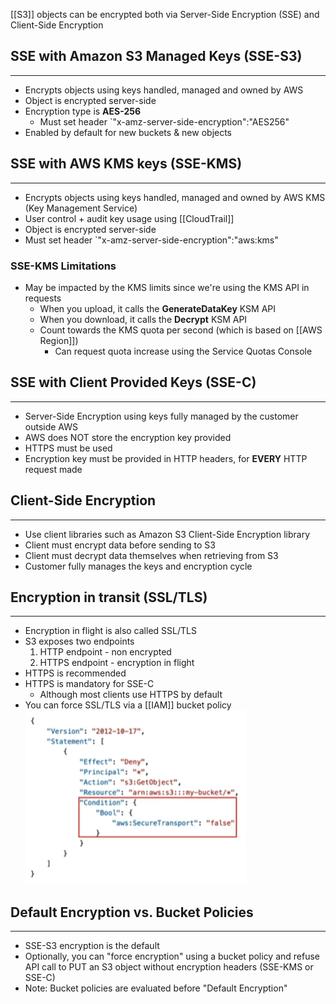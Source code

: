 [[S3]] objects can be encrypted both via Server-Side Encryption (SSE) and Client-Side Encryption

## SSE with Amazon S3 Managed Keys (SSE-S3)
---
- Encrypts objects using keys handled, managed and owned by AWS
- Object is encrypted server-side
- Encryption type is __AES-256__
	- Must set header `"x-amz-server-side-encryption":"AES256"
- Enabled by default for new buckets & new objects

## SSE with AWS KMS keys (SSE-KMS)
---
- Encrypts objects using keys handled, managed and owned by AWS KMS (Key Management Service)
- User control + audit key usage using [[CloudTrail]]
- Object is encrypted server-side
- Must set header `"x-amz-server-side-encryption":"aws:kms"

### SSE-KMS Limitations
- May be impacted by the KMS limits since we're using the KMS API in requests
	- When you upload, it calls the __GenerateDataKey__ KSM API
	- When you download, it calls the __Decrypt__ KSM API
	- Count towards the KMS quota per second (which is based on [[AWS Region]])
		- Can request quota increase using the Service Quotas Console

## SSE with Client Provided Keys (SSE-C)
---
- Server-Side Encryption using keys fully managed by the customer outside AWS
- AWS does NOT store the encryption key provided
- HTTPS must be used
- Encryption key must be provided in HTTP headers, for __EVERY__ HTTP request made

## Client-Side Encryption
---
- Use client libraries such as Amazon S3 Client-Side Encryption library
- Client must encrypt data before sending to S3
- Client must decrypt data themselves when retrieving from S3
- Customer fully manages the keys and encryption cycle

## Encryption in transit (SSL/TLS)
---
- Encryption in flight is also called SSL/TLS
- S3 exposes two endpoints
	1. HTTP endpoint - non encrypted
	2. HTTPS endpoint - encryption in flight
- HTTPS is recommended
- HTTPS is mandatory for SSE-C
	- Although most clients use HTTPS by default
- You can force SSL/TLS via a [[IAM]] bucket policy
![s3_ssl_policy_example.png](./Images/s3_ssl_policy_example.png)
## Default Encryption vs. Bucket Policies
---
- SSE-S3 encryption is the default
- Optionally, you can "force encryption" using a bucket policy and refuse API call to PUT an S3 object without encryption headers (SSE-KMS or SSE-C)
- Note: Bucket policies are evaluated before "Default Encryption"